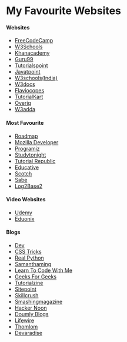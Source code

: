 # My Favourite Websites

#### Websites
<ul>
        <li><a href="https://www.freecodecamp.org">FreeCodeCamp</a></li>
        <li><a href="https://www.w3schools.com/">W3Schools</a></li>
        <li><a href="https://www.khanacademy.org/">Khanacademy</a></li>
        <li><a href="https://www.guru99.com/">Guru99</a></li>
        <li><a href="https://www.tutorialspoint.com/index.htm">Tutorialspoint</a></li>
        <li><a href="https://www.javatpoint.com/">Javatpoint</a></li>
        <li><a href="https://www.w3schools.in/">W3schools(India)</a></li>
        <li><a href="https://www.w3docs.com/">W3docs</a></li>
        <li><a href="https://flaviocopes.com/">Flaviocopes</a></li>
        <li><a href="https://www.tutorialkart.com/">TutorialKart</a></li>
        <li><a href="https://overiq.com/">Overiq</a></li>
        <li><a href="https://www.w3adda.com/">W3adda</a></li>
        
</ul>

#### Most Favourite

<ul>
        <li><a href="https://roadmap.sh/">Roadmap</a></li>
        <li><a href="https://developer.mozilla.org/en-US/">Mozilla Developer</a></li>
        <li><a href="https://www.programiz.com/">Programiz</a></li>
        <li><a href="https://www.studytonight.com/">Studytonight</a></li>
        <li><a href="https://www.tutorialrepublic.com/">Tutorial Republic</a></li>
        <li><a href="https://www.educative.io/">Educative</a></li>
        <li><a href="https://scotch.io/">Scotch</a></li>
        <li><a href="https://sabe.io/">Sabe</a></li>
        <li><a href="https://www.log2base2.com/">Log2Base2</a></li>
</ul>

#### Video Websites
<ul>
        <li><a href="https://www.udemy.com/">Udemy</a></li>
        <li><a href="https://www.eduonix.com/">Eduonix</a></li>
</ul>

#### Blogs
<ul>
        <li><a href="https://dev.to/">Dev</a></li>
        <li><a href="https://css-tricks.com/">CSS Tricks</a></li>
        <li><a href="https://realpython.com/">Real Python</a></li>
        <li><a href="https://www.samanthaming.com/">Samanthaming</a></li>
        <li><a href="https://learntocodewith.me/">Learn To Code With Me</a></li>
        <li><a href="https://www.geeksforgeeks.org/">Geeks For Geeks</a></li>
        <li><a href="https://tutorialzine.com/">Tutorialzine</a></li>
        <li><a href="https://www.sitepoint.com/">Sitepoint</a></li>
        <li><a href="https://skillcrush.com/">Skillcrush</a></li>
        <li><a href="https://www.smashingmagazine.com/">Smashingmagazine</a></li>
        <li><a href="https://hackernoon.com/">Hacker Noon</a></li>
        <li><a href="https://www.blog.duomly.com/">Doumly Blogs</a></li>
        <li><a href="https://www.lifewire.com/">Lifewire</a></li>
        <li><a href="https://thomlom.dev/">Thomlom</a></li>
        <li><a href="https://www.devaradise.com/">Devaradise</a></li>
</ul>


